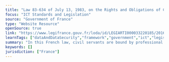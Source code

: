 ```yaml
---
title: "Law 83-634 of July 13, 1983, on the Rights and Obligations of Civil Servants"
focus: "ICT Standards and Legislation"
source: "Government of France"
type: "Website Resource"
openSource: true
link: "https://www.legifrance.gouv.fr/loda/id/LEGIARTI000033220185/2016-10-09/"
learnTags: ["dataAndDataSecurity","framework","government","ict","legislationAndLaw"]
summary: "In this French law, civil servants are bound by professional confidentiality and must exercise professional discretion over all dossiers and information of which they become aware in their work."
keywords: []
jurisdiction: ["France"]
---
```

